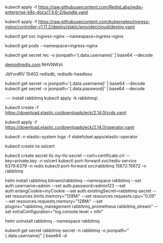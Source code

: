 kubectl apply -f https://raw.githubusercontent.com/RedisLabs/redis-enterprise-k8s-docs/7.4.6-2/bundle.yaml

kubectl apply -f https://raw.githubusercontent.com/kubernetes/ingress-nginx/controller-v1.11.2/deploy/static/provider/cloud/deploy.yaml

kubectl get svc ingress-nginx --namespace=ingress-nginx

kubectl get pods --namespace=ingress-nginx

kubectl get secret rec -o jsonpath='{.data.username}' | base64 --decode

[Text.Encoding]::Utf8.GetString([Convert]::FromBase64String('cmVkaXNkYiwgcmVkaXNkYi1oZWFkbGVzcw=='))

demo@redis.com
NHVNWzii

JbYvrdRV
10402
redisdb, redisdb-headless

kubectl get secret <cluster-name> -o jsonpath='{.data.username}' | base64 --decode
kubectl get secret <cluster-name> -o jsonpath='{.data.password}' | base64 --decode


--- install rabbitmq
kubectl apply -k rabbitmq/.

kubectl create -f https://download.elastic.co/downloads/eck/2.14.0/crds.yaml

kubectl apply -f https://download.elastic.co/downloads/eck/2.14.0/operator.yaml

kubectl -n elastic-system logs -f statefulset.apps/elastic-operator

kubectl create ns sslcert

kubectl create secret tls my-tls-secret --cert=certificate.crt --key=private.key -n sslcert 
kubectl port-forward svc/redis-service 6379:6379  -n redis
kubectl port-forward svc/rabbitmq 15672:15672  -n rabbitmq

helm install rabbitmq bitnami/rabbitmq --namespace rabbitmq --set auth.username=admin --set auth.password=admin123 --set auth.erlangCookie=myCookie --set auth.existingSecret=rabbitmq-secret --set resources.limits.memory="128Mi" --set resources.requests.cpu="0.09" --set resources.requests.memory="128Mi" --set plugins="rabbitmq_management rabbitmq_prometheus rabbitmq_stream"  --set extraConfiguration="log.console.level = info"

helm uninstall rabbitmq --namespace rabbitmq


kubectl get secret rabbitmq-secret -n rabbitmq -o jsonpath="{.data.username}" | base64 -d